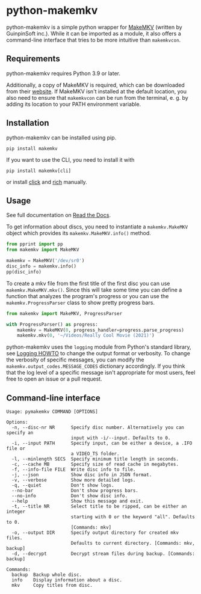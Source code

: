 # python-makemkv

python-makemkv is a simple python wrapper for [MakeMKV](https://www.makemkv.com/) (written by
GuinpinSoft inc.). While it can be imported as a module, it also offers
a command-line interface that tries to be more intuitive than
`makemkvcon`.

## Requirements

python-makemkv requires Python 3.9 or later.

Additionally, a copy of MakeMKV is required, which can be downloaded
from their [website](https://www.makemkv.com/). If MakeMKV isn't installed at the default location, you also need to ensure
that `makemkvcon` can be run from the terminal, e. g. by adding its
location to your PATH environment variable.

## Installation

python-makemkv can be installed using pip.

```
pip install makemkv
```

If you want to use the CLI, you need to install it with

```
pip install makemkv[cli]
```

or install [click](https://github.com/pallets/click) and [rich](https://github.com/Textualize/rich) manually.

## Usage

See full documentation on [Read the
Docs](https://python-makemkv.readthedocs.io/en/latest/index.html).

To get information about discs, you need to instantiate a
`makemkv.MakeMKV` object which provides its `makemkv.MakeMKV.info()`
method.

```python
from pprint import pp
from makemkv import MakeMKV

makemkv = MakeMKV('/dev/sr0')
disc_info = makemkv.info()
pp(disc_info)

```

To create a mkv file from the first title of the first disc you can use
`makemkv.MakeMKV.mkv()`. Since this will take some time you can define a
function that analyzes the program\'s progress or you can use the
`makemkv.ProgressParser` class to show pretty progress bars.

```python
from makemkv import MakeMKV, ProgressParser

with ProgressParser() as progress:
    makemkv = MakeMKV(0, progress_handler=progress.parse_progress)
    makemkv.mkv(0, '~/Videos/Really Cool Movie (2021)')
```

python-makemkv uses the `logging` module from Python's standard library,
see [Logging HOWTO](https://docs.python.org/3/howto/logging.html) to change
the output format or verbosity. To change the verbosity of specific
messages, you can modify the `makemkv.output_codes.MESSAGE_CODES`
dictionary accordingly. If you think that the log level of a specific
message isn't appropriate for most users, feel free to open an issue or a
pull request.

## Command-line interface

```
Usage: pymakemkv COMMAND [OPTIONS]

Options:
  -n, --disc-nr NR      Specify disc number. Alternatively you can specify an
                        input with -i/--input. Defaults to 0.
  -i, --input PATH      Specify input, can be either a device, a .IFO file or
                        a VIDEO_TS folder.
  -l, --minlength SECS  Specify minimum title length in seconds.
  -c, --cache MB        Specify size of read cache in megabytes.
  -f, --info-file FILE  Write disc info to file.
  -j, --json            Show disc info in JSON format.
  -v, --verbose         Show more detailed logs.
  -q, --quiet           Don't show logs.
  --no-bar              Don't show progress bars.
  --no-info             Don't show disc info.
  --help                Show this message and exit.
  -t, --title NR        Select title to be ripped, can be either an integer
                        starting with 0 or the keyword "all". Defaults to 0.
                        [Commands: mkv]
  -o, --output DIR      Specify output directory for created mkv files.
                        Defaults to current directory. [Commands: mkv, backup]
  -d, --decrypt         Decrypt stream files during backup. [Commands: backup]

Commands:
  backup  Backup whole disc.
  info    Display information about a disc.
  mkv     Copy titles from disc.
```
